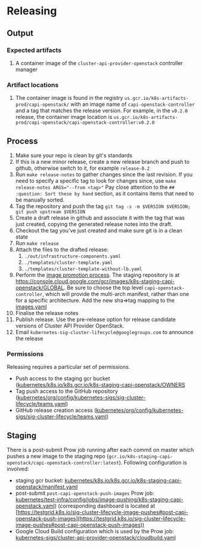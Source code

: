 
# Releasing

## Output

### Expected artifacts

1. A container image of the `cluster-api-provider-openstack` controller manager

### Artifact locations

1. The container image is found in the registry `us.gcr.io/k8s-artifacts-prod/capi-openstack/` with an image
   name of `capi-openstack-controller` and a tag that matches the release version. For
   example, in the `v0.2.0` release, the container image location is
   `us.gcr.io/k8s-artifacts-prod/capi-openstack/capi-openstack-controller:v0.2.0`


## Process


1. Make sure your repo is clean by git's standards
2. If this is a new minor release, create a new release branch and push to github, otherwise switch to it, for example `release-0.2`
3. Run `make release-notes` to gather changes since the last revision. If you need to specify a specific tag to look for changes
   since, use `make release-notes ARGS="--from <tag>"` Pay close attention to the `## :question: Sort these by hand` section, as it contains items that need to be manually sorted.
4. Tag the repository and push the tag `git tag -s -m $VERSION $VERSION; git push upstream $VERSION`
5. Create a draft release in github and associate it with the tag that was just created, copying the generated release notes into
   the draft.
6. Checkout the tag you've just created and make sure git is in a clean state
7. Run `make release`
8. Attach the files to the drafted release:
    1. `./out/infrastructure-components.yaml`
    2. `./templates/cluster-template.yaml`
    3. `./templates/cluster-template-without-lb.yaml`
9.  Perform the [image promotion process](https://github.com/kubernetes/k8s.io/tree/master/k8s.gcr.io#image-promoter).
    The staging repository is at https://console.cloud.google.com/gcr/images/k8s-staging-capi-openstack/GLOBAL. Be
    sure to choose the top level `capi-openstack-controller`, which will provide the multi-arch manifest, rather than one for a specific architecture.
    Add the new sha=>tag mapping to the [images.yaml](https://github.com/kubernetes/k8s.io/edit/master/k8s.gcr.io/images/k8s-staging-capi-openstack/images.yaml)
10.  Finalise the release notes
11.  Publish release. Use the pre-release option for release
    candidate versions of Cluster API Provider OpenStack.
12.  Email `kubernetes-sig-cluster-lifecycle@googlegroups.com` to announce the release

<!-- TODO add link to image promote PR after the first release -->

### Permissions

Releasing requires a particular set of permissions.

* Push access to the staging gcr bucket ([kubernetes/k8s.io/k8s.gcr.io/k8s-staging-capi-openstack/OWNERS](https://github.com/kubernetes/k8s.io/blob/master/k8s.gcr.io/k8s-staging-capi-openstack/OWNERS)
* Tag push access to the GitHub repository ([kubernetes/org/config/kubernetes-sigs/sig-cluster-lifecycle/teams.yaml](https://github.com/kubernetes/org/blob/master/config/kubernetes-sigs/sig-cluster-lifecycle/teams.yaml#L136-L137))
* GitHub release creation access ([kubernetes/org/config/kubernetes-sigs/sig-cluster-lifecycle/teams.yaml](https://github.com/kubernetes/org/blob/master/config/kubernetes-sigs/sig-cluster-lifecycle/teams.yaml#L136-L137))

## Staging

There is a post-submit Prow job running after each commit on master which pushes a new image to the staging repo (`gcr.io/k8s-staging-capi-openstack/capi-openstack-controller:latest`). Following configuration is involved:
* staging gcr bucket: [kubernetes/k8s.io/k8s.gcr.io/k8s-staging-capi-openstack/manifest.yaml](https://github.com/kubernetes/k8s.io/blob/master/k8s.gcr.io/k8s-staging-capi-openstack/manifest.yaml)
* post-submit `post-capi-openstack-push-images` Prow job: [kubernetes/test-infra/config/jobs/image-pushing/k8s-staging-capi-openstack.yaml](https://github.com/kubernetes/test-infra/blob/master/config/jobs/image-pushing/k8s-staging-capi-openstack.yaml)) (corresponding dashboard is located at [https://testgrid.k8s.io/sig-cluster-lifecycle-image-pushes#post-capi-openstack-push-images](https://testgrid.k8s.io/sig-cluster-lifecycle-image-pushes#post-capi-openstack-push-images))
* Google Cloud Build configuration which is used by the Prow job: [kubernetes-sigs/cluster-api-provider-openstack/cloudbuild.yaml](https://github.com/kubernetes-sigs/cluster-api-provider-openstack/blob/master/cloudbuild.yaml)
